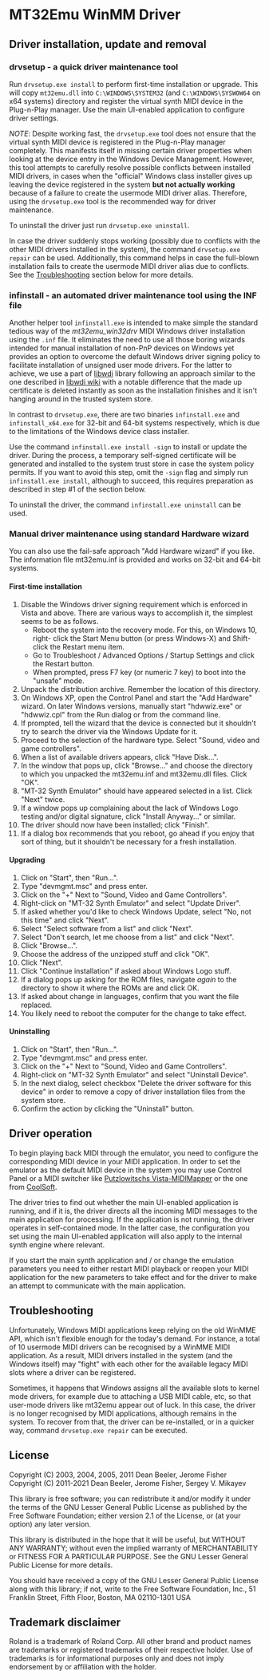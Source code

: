 # MT32Emu WinMM Driver

## Driver installation, update and removal

### drvsetup - a quick driver maintenance tool

Run `drvsetup.exe install` to perform first-time installation or upgrade.
This will copy `mt32emu.dll` into `C:\WINDOWS\SYSTEM32` (and `C:\WINDOWS\SYSWOW64`
on x64 systems) directory and register the virtual synth MIDI device
in the Plug-n-Play manager. Use the main UI-enabled application to configure
driver settings.

_NOTE_: Despite working fast, the `drvsetup.exe` tool does not ensure that
the virtual synth MIDI device is registered in the Plug-n-Play manager completely.
This manifests itself in missing certain driver properties when looking at the device
entry in the Windows Device Management. However, this tool attempts to carefully
resolve possible conflicts between installed MIDI drivers, in cases when the "official"
Windows class installer gives up leaving the device registered in the system
__but not actually working__ because of a failure to create the usermode MIDI driver alias.
Therefore, using the `drvsetup.exe` tool is the recommended way for driver maintenance.

To uninstall the driver just run `drvsetup.exe uninstall`.

In case the driver suddenly stops working (possibly due to conflicts with the other MIDI
drivers installed in the system), the command `drvsetup.exe repair` can be used.
Additionally, this command helps in case the full-blown installation fails to create
the usermode MIDI driver alias due to conflicts. See the [Troubleshooting](#Troubleshooting)
section below for more details.

### infinstall - an automated driver maintenance tool using the INF file

Another helper tool `infinstall.exe` is intended to make simple the standard tedious way
of the _mt32emu_win32drv_ MIDI Windows driver installation using the `.inf` file.
It eliminates the need to use all those boring wizards intended for manual installation
of non-PnP devices on Windows yet provides an option to overcome the default Windows driver
signing policy to facilitate installation of unsigned user mode drivers.
For the latter to achieve, we use a part of [libwdi](https://github.com/pbatard/libwdi/)
library following an approach similar to the one described in
[libwdi wiki](https://github.com/pbatard/libwdi/wiki/Certification-Practice-Statement)
with a notable difference that the made up certificate is deleted instantly as soon as
the installation finishes and it isn't hanging around in the trusted system store.

In contrast to `drvsetup.exe`, there are two binaries `infinstall.exe` and `infinstall_x64.exe`
for 32-bit and 64-bit systems respectively, which is due to the limitations of the Windows
device class installer.

Use the command `infinstall.exe install -sign` to install or update the driver.
During the process, a temporary self-signed certificate will be generated and installed
to the system trust store in case the system policy permits. If you want to avoid
this step, omit the `-sign` flag and simply run `infinstall.exe install`, although
to succeed, this requires preparation as described in step #1 of the section below.

To uninstall the driver, the command `infinstall.exe uninstall` can be used.

### Manual driver maintenance using standard Hardware wizard

You can also use the fail-safe approach "Add Hardware wizard" if you like.
The information file mt32emu.inf is provided and works on 32-bit and 64-bit systems.

#### First-time installation

 1) Disable the Windows driver signing requirement which is enforced in Vista
    and above. There are various ways to accomplish it, the simplest seems
    to be as follows.
    - Reboot the system into the recovery mode. For this, on Windows 10, right-
      click the Start Menu button (or press Windows-X) and Shift-click
      the Restart menu item.
    - Go to Troubleshoot / Advanced Options / Startup Settings and click
      the Restart button.
    - When prompted, press F7 key (or numeric 7 key) to boot into
      the "unsafe" mode.
 2) Unpack the distribution archive. Remember the location of this directory.
 3) On Windows XP, open the Control Panel and start the "Add Hardware" wizard.
    On later Windows versions, manually start "hdwwiz.exe" or "hdwwiz.cpl" from
    the Run dialog or from the command line.
 4) If prompted, tell the wizard that the device is connected but it shouldn't
    try to search the driver via the Windows Update for it.
 5) Proceed to the selection of the hardware type. Select "Sound, video and
    game controllers".
 6) When a list of available drivers appears, click "Have Disk...".
 7) In the window that pops up, click "Browse..." and choose the directory to
    which you unpacked the mt32emu.inf and mt32emu.dll files. Click "OK".
 8) "MT-32 Synth Emulator" should have appeared selected in a list.
    Click "Next" twice.
 9) If a window pops up complaining about the lack of Windows Logo testing
    and/or digital signature, click "Install Anyway..." or similar.
10) The driver should now have been installed; click "Finish".
11) If a dialog box recommends that you reboot, go ahead if you enjoy that
    sort of thing, but it shouldn't be necessary for a fresh installation.

#### Upgrading

 1) Click on "Start", then "Run...".
 2) Type "devmgmt.msc" and press enter.
 3) Click on the "+" Next to "Sound, Video and Game Controllers".
 4) Right-click on "MT-32 Synth Emulator" and select "Update Driver".
 5) If asked whether you'd like to check Windows Update, select "No, not this time" and click "Next".
 6) Select "Select software from a list" and click "Next".
 7) Select "Don't search, let me choose from a list" and click "Next".
 8) Click "Browse...".
 9) Choose the address of the unzipped stuff and click "OK".
10) Click "Next".
11) Click "Continue installation" if asked about Windows Logo stuff.
12) If a dialog pops up asking for the ROM files, navigate *again* to the directory to show it where the ROMs are and click OK.
13) If asked about change in languages, confirm that you want the file replaced.
14) You likely need to reboot the computer for the change to take effect.

#### Uninstalling

 1) Click on "Start", then "Run...".
 2) Type "devmgmt.msc" and press enter.
 3) Click on the "+" Next to "Sound, Video and Game Controllers".
 4) Right-click on "MT-32 Synth Emulator" and select "Uninstall Device".
 5) In the next dialog, select checkbox "Delete the driver software for this device"
    in order to remove a copy of driver installation files from the system store.
 6) Confirm the action by clicking the "Uninstall" button.

## Driver operation

To begin playing back MIDI through the emulator, you need to configure
the corresponding MIDI device in your MIDI application. In order to set
the emulator as the default MIDI device in the system you may use Control
Panel or a MIDI switcher like
[Putzlowitschs Vista-MIDIMapper](https://putzlowitsch.de/2007/08/07/sichtwechsel/)
or the one from [CoolSoft](https://coolsoft.altervista.org/en/midimapper).

The driver tries to find out whether the main UI-enabled application is running, and if
it is, the driver directs all the incoming MIDI messages to the main application
for processing. If the application is not running, the driver operates in self-contained
mode. In the latter case, the configuration you set using the main UI-enabled application
will also apply to the internal synth engine where relevant.

If you start the main synth application and / or change the emulation parameters you need
to either restart MIDI playback or reopen your MIDI application for the new
parameters to take effect and for the driver to make an attempt to communicate
with the main application.

## Troubleshooting

Unfortunately, Windows MIDI applications keep relying on the old WinMME API,
which isn't flexible enough for the today's demand. For instance, a total of 10
usermode MIDI drivers can be recognised by a WinMME MIDI application. As a result,
MIDI drivers installed in the system (and the Windows itself) may "fight" with each
other for the available legacy MIDI slots where a driver can be registered.

Sometimes, it happens that Windows assigns all the available slots to kernel
mode drivers, for example due to attaching a USB MIDI cable, etc, so that
user-mode drivers like mt32emu appear out of luck. In this case, the driver
is no longer recognised by MIDI applications, although remains in the system.
To recover from that, the driver can be re-installed, or in a quicker way,
command `drvsetup.exe repair` can be executed.

## License

Copyright (C) 2003, 2004, 2005, 2011 Dean Beeler, Jerome Fisher
Copyright (C) 2011-2021 Dean Beeler, Jerome Fisher, Sergey V. Mikayev

This library is free software; you can redistribute it and/or
modify it under the terms of the GNU Lesser General Public
License as published by the Free Software Foundation; either
version 2.1 of the License, or (at your option) any later version.

This library is distributed in the hope that it will be useful,
but WITHOUT ANY WARRANTY; without even the implied warranty of
MERCHANTABILITY or FITNESS FOR A PARTICULAR PURPOSE.  See the GNU
Lesser General Public License for more details.

You should have received a copy of the GNU Lesser General Public
License along with this library; if not, write to the Free Software
Foundation, Inc., 51 Franklin Street, Fifth Floor, Boston, MA  02110-1301  USA

## Trademark disclaimer

Roland is a trademark of Roland Corp. All other brand and product names are
trademarks or registered trademarks of their respective holder. Use of
trademarks is for informational purposes only and does not imply endorsement by
or affiliation with the holder.
